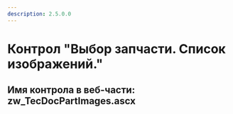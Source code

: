 ```yaml
---
description: 2.5.0.0
---
```


# Контрол "Выбор запчасти. Список изображений."

## Имя контрола в веб-части: zw\_TecDocPartImages.ascx

